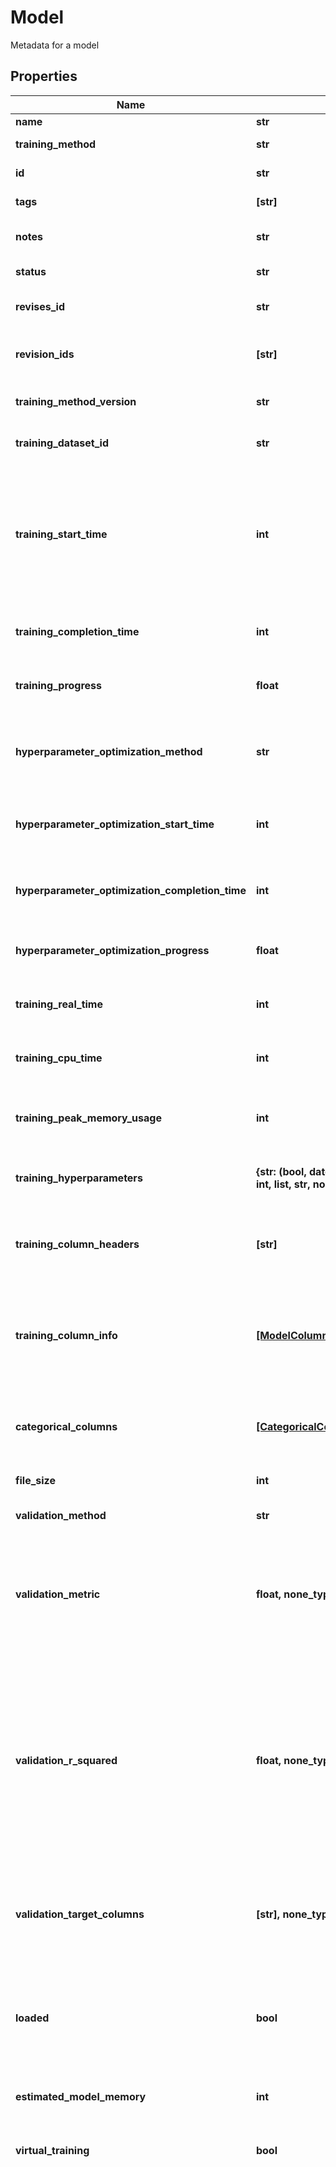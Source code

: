 # Model

Metadata for a model

## Properties
Name | Type | Description | Notes
------------ | ------------- | ------------- | -------------
**name** | **str** |  | 
**training_method** | **str** | The method used to train the model. | defaults to "alchemite"
**id** | **str** | Unique identifier for the model. | [optional] [readonly] 
**tags** | **[str]** | Optional tags to attach to the model | [optional] 
**notes** | **str** | An optional free field for notes about the dataset | [optional] 
**status** | **str** |  | [optional] [readonly] 
**revises_id** | **str** | The UUID of the model this revisesID (its parent). | [optional] 
**revision_ids** | **[str]** | The UUIDs of the models that are revisions of this model (its children). | [optional] [readonly] 
**training_method_version** | **str** | The version of the method used to train the model. | [optional] [readonly] 
**training_dataset_id** | **str** | ID of the dataset used to train the model. | [optional] 
**training_start_time** | **int** | The Unix Timestamp in seconds when the model status switched to &#39;training&#39; upon the last training request. Note that this will be just after hyperparameter optimization finishes, if that was requested.  | [optional] [readonly] 
**training_completion_time** | **int** | The Unix Timestamp in seconds when the model last completed training. | [optional] [readonly] 
**training_progress** | **float** | The percentage completion of the model training process. | [optional] [readonly] 
**hyperparameter_optimization_method** | **str** | The hyperparameter optimization method that was used to find the optimal hyperparameters to train the model on | [optional] [readonly] 
**hyperparameter_optimization_start_time** | **int** | The Unix Timestamp in seconds when the model last began hyperparameter optimization. | [optional] [readonly] 
**hyperparameter_optimization_completion_time** | **int** | The Unix Timestamp in seconds when the model last completed hyperparameter optimization. | [optional] [readonly] 
**hyperparameter_optimization_progress** | **float** | The percentage completion of the hyperparameter optimization process. | [optional] [readonly] 
**training_real_time** | **int** | The real-world time in seconds that Alchemite took to train the model. | [optional] [readonly] 
**training_cpu_time** | **int** | The CPU time in seconds that Alchemite took to train the model. | [optional] [readonly] 
**training_peak_memory_usage** | **int** | The peak amount of memory (specifically the resident set size) in bytes used while training the model. | [optional] [readonly] 
**training_hyperparameters** | **{str: (bool, date, datetime, dict, float, int, list, str, none_type)}** | The hyperparameters in JSON format used to train the model. | [optional] [readonly] 
**training_column_headers** | **[str]** | The list of column headers in the order that the model was trained on (with descriptor columns first). | [optional] [readonly] 
**training_column_info** | [**[ModelColumnInfo]**](ModelColumnInfo.md) | Additional information/statisics for each column, listed in the order that model was trained on (with descriptor columns first). | [optional] [readonly] 
**categorical_columns** | [**[CategoricalColumn], none_type**](CategoricalColumn.md) | The possible categorical values for each categorical column in the dataset the model was trained on | [optional] [readonly] 
**file_size** | **int** | The size of the model in bytes. | [optional] [readonly] 
**validation_method** | **str** | The method used to validate the trained model. | [optional] [readonly] 
**validation_metric** | **float, none_type** | The median of validation metrics (whether R^2 for continuous columns or MCC for categorical columns) across the target columns in the validation set. | [optional] [readonly] 
**validation_r_squared** | **float, none_type** | Coefficient of determination, R^2, calculated as the median across the target columns in the validation set. Deprecated, use &#x60;validationMetric&#x60; instead for a measure of the overall fit of the model or the &#x60;trainingColumnInfo&#x60; to find the coefficient of determination for each column with continuous data. | [optional] [readonly] 
**validation_target_columns** | **[str], none_type** | A list of column names specifying the columns to use to calculate the model&#39;s validation metric.  Cannot include descriptor columns. | [optional] [readonly] 
**loaded** | **bool** | If true then the model has been loaded into memory and will be used to respond to impute requests.  If false then the model will only be loaded into memory at request time. | [optional] [readonly] 
**estimated_model_memory** | **int** | The expected memory footprint of the model in bytes. | [optional] [readonly] 
**virtual_training** | **bool** | If true then only the descriptor columns were used as input in the first iteration of training | [optional] [readonly] 
**permitted_column_relationships** | [**[ModelPermittedColumnRelationships], none_type**](ModelPermittedColumnRelationships.md) | An array of objects defining which columns the ML model is able to use or not use as inputs when modelling specific columns.  The \&quot;allow\&quot; and \&quot;disallow\&quot; arrays must contain distinct columns. They do not need to contain all columns in the dataset.  If columns are not allowed in either \&quot;allow\&quot; nor \&quot;disallow\&quot;, the model will use default behaviors:   - use all descriptors for all targets when virtualTraining is true.   - use all descriptors + targets when virtualTraining is false for all targets (except for the same target -&gt; target).  if virtualTraining is false:   This is equivalent to passing \&quot;allow\&quot;: list_of_all_columns for every column in the dataset.   Therefore, passing allow when virtualTraining is false has no effect on the model.   However, columns passed within \&quot;disallow\&quot; will have an effect.  if virtualTraining is true:   This is equivalent to passing \&quot;allow\&quot;: list_of_all_descriptors and passing \&quot;disallow\&quot; for all non descriptors.   Therefore, passing descriptor columns in the \&quot;allow\&quot; list has no effect on the model.   Similarly, passing non descriptor columns in the \&quot;disallow\&quot; list has no effect on the model.   However, columns passed within \&quot;allow\&quot; for non descriptors, and \&quot;disallow\&quot; for descriptors will have an effect.  Interaction with Measurement Groups:   If measurement groups are specified for the training dataset that are incompatible, a 400 response is returned.   This happens when a column defined in \&quot;name\&quot; and one or more columns defined in \&quot;allow\&quot; are part of the same measurement group.  | [optional] [readonly] 
**virtual_experiment_validation** | **bool** | If true then only the descriptor columns were used to make predictions when computing the validation metric. | [optional] [readonly] 
**training_dataset_outliers_job_id** | **str, none_type** | ID of the training outliers job | [optional] [readonly] 
**training_dataset_outliers_job_status** | **str, none_type** | Status of outliers training job | [optional] [readonly] 
**created_at** | **int** | The Unix Timestamp in seconds when POST /models was called. If &#x60;0&#x60; (Unix system time zero) then creation timestamp unavailable. This can happen for older models.  | [optional] [readonly] 
**shared_through** | **[str]** | If a model has been shared with the user then this will show through which group(s) it has been shared. Won&#39;t be set if the user requesting the resource owns it.  | [optional] [readonly] 
**detail** | **str** | The error provided by Alchemite for why the model failed to train if  an issue occurs during model creation   | [optional] [readonly] 

[[Back to Model list]](../README.md#documentation-for-models) [[Back to API list]](../README.md#documentation-for-api-endpoints) [[Back to README]](../README.md)



